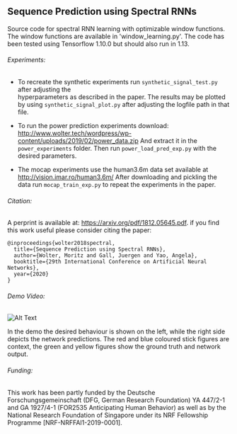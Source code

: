 Sequence Prediction using Spectral RNNs
------------------------------------
Source code for spectral RNN learning with optimizable window functions.
The window functions are available in 'window_learning.py'.
The code has been tested using Tensorflow 1.10.0 but should also run in 1.13.

###### Experiments:

 - To recreate the synthetic experiments run `synthetic_signal_test.py` after adjusting the   
   hyperparameters as described in the paper.
   The results may be plotted by using `synthetic_signal_plot.py` after adjusting the logfile path in that file.

 - To run the power prediction experiments download:
   http://www.wolter.tech/wordpress/wp-content/uploads/2019/02/power_data.zip
   And extract it in the `power_experiments` folder. Then run `power_load_pred_exp.py`
   with the desired parameters.

 - The mocap experiments use the human3.6m data set available at
   http://vision.imar.ro/human3.6m/
   After downloading and pickling the data run `mocap_train_exp.py` to repeat the experiments
   in the paper.
 

###### Citation:
A perprint is available at: https://arxiv.org/pdf/1812.05645.pdf. if you find this work useful please consider citing the paper:
```
@inproceedings{wolter2018spectral,
  title={Sequence Prediction using Spectral RNNs},
  author={Wolter, Moritz and Gall, Juergen and Yao, Angela},
  booktitle={29th International Conference on Artificial Neural Networks},
  year={2020}
}
```

###### Demo Video:
![Alt Text](demo.gif)

In the demo the desired behaviour is shown on the left, while the right side depicts the network predictions.
The red and blue coloured stick figures are context, the green and yellow figures show the ground truth and 
network output.

###### Funding:
This work has been partly funded by the Deutsche Forschungsgemeinschaft (DFG, German Research Foundation) YA 447/2-1 and GA 1927/4-1 (FOR2535 Anticipating Human Behavior) as well as by the National Research Foundation of Singapore under its NRF Fellowship Programme [NRF-NRFFAI1-2019-0001].
